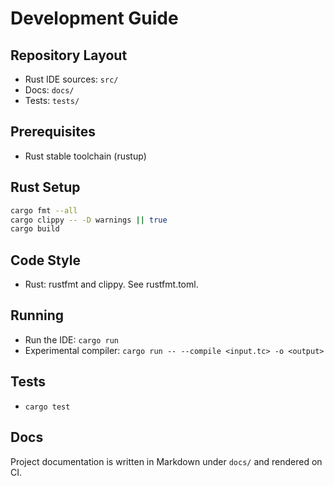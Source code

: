 # Development Guide

## Repository Layout

- Rust IDE sources: `src/`
- Docs: `docs/`
- Tests: `tests/`

## Prerequisites

- Rust stable toolchain (rustup)

## Rust Setup

```bash
cargo fmt --all
cargo clippy -- -D warnings || true
cargo build
```

## Code Style

- Rust: rustfmt and clippy. See rustfmt.toml.

## Running

- Run the IDE: `cargo run`
- Experimental compiler: `cargo run -- --compile <input.tc> -o <output>`

## Tests

- `cargo test`

## Docs

Project documentation is written in Markdown under `docs/` and rendered on CI.
